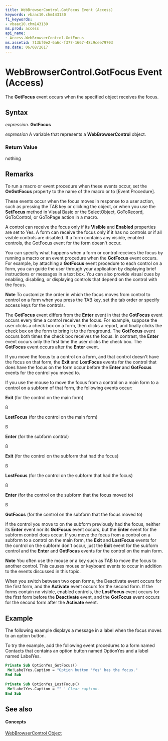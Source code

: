 ```yaml
---
title: WebBrowserControl.GotFocus Event (Access)
keywords: vbaac10.chm143130
f1_keywords:
- vbaac10.chm143130
ms.prod: access
api_name:
- Access.WebBrowserControl.GotFocus
ms.assetid: 713bf0e2-6a6c-f377-1667-48c9cee79703
ms.date: 06/08/2017
---
```



# WebBrowserControl.GotFocus Event (Access)

The **GotFocus** event occurs when the specified object receives the focus.


## Syntax

 _expression_. **GotFocus**

 _expression_ A variable that represents a **WebBrowserControl** object.


### Return Value

nothing


## Remarks

To run a macro or event procedure when these events occur, set the **OnGotFocus** property to the name of the macro or to [Event Procedure].

These events occur when the focus moves in response to a user action, such as pressing the TAB key or clicking the object, or when you use the **SetFocus** method in Visual Basic or the SelectObject, GoToRecord, GoToControl, or GoToPage action in a macro.

A control can receive the focus only if its **Visible** and **Enabled** properties are set to Yes. A form can receive the focus only if it has no controls or if all visible controls are disabled. If a form contains any visible, enabled controls, the GotFocus event for the form doesn't occur.

You can specify what happens when a form or control receives the focus by running a macro or an event procedure when the **GotFocus** event occurs. For example, by attaching a **GotFocus** event procedure to each control on a form, you can guide the user through your application by displaying brief instructions or messages in a text box. You can also provide visual cues by enabling, disabling, or displaying controls that depend on the control with the focus.


 **Note**  To customize the order in which the focus moves from control to control on a form when you press the TAB key, set the tab order or specify access keys for the controls.

The **GotFocus** event differs from the **Enter** event in that the **GotFocus** event occurs every time a control receives the focus. For example, suppose the user clicks a check box on a form, then clicks a report, and finally clicks the check box on the form to bring it to the foreground. The **GotFocus** event occurs both times the check box receives the focus. In contrast, the **Enter** event occurs only the first time the user clicks the check box. The **GotFocus** event occurs after the **Enter** event.

If you move the focus to a control on a form, and that control doesn't have the focus on that form, the **Exit** and **LostFocus** events for the control that does have the focus on the form occur before the **Enter** and **GotFocus** events for the control you moved to.

If you use the mouse to move the focus from a control on a main form to a control on a subform of that form, the following events occur:

 **Exit** (for the control on the main form)

ß

 **LostFocus** (for the control on the main form)

ß

 **Enter** (for the subform control)

ß

 **Exit** (for the control on the subform that had the focus)

ß

 **LostFocus** (for the control on the subform that had the focus)

ß

 **Enter** (for the control on the subform that the focus moved to)

ß

 **GotFocus** (for the control on the subform that the focus moved to)

If the control you move to on the subform previously had the focus, neither its **Enter** event nor its **GotFocus** event occurs, but the **Enter** event for the subform control does occur. If you move the focus from a control on a subform to a control on the main form, the **Exit** and **LostFocus** events for the control on the subform don't occur, just the **Exit** event for the subform control and the **Enter** and **GotFocus** events for the control on the main form.


 **Note**  You often use the mouse or a key such as TAB to move the focus to another control. This causes mouse or keyboard events to occur in addition to the events discussed in this topic.

When you switch between two open forms, the Deactivate event occurs for the first form, and the **Activate** event occurs for the second form. If the forms contain no visible, enabled controls, the **LostFocus** event occurs for the first form before the **Deactivate** event, and the **GotFocus** event occurs for the second form after the **Activate** event.


## Example

The following example displays a message in a label when the focus moves to an option button.

To try the example, add the following event procedures to a form named Contacts that contains an option button named OptionYes and a label named LabelYes.




```vb
Private Sub OptionYes_GotFocus() 
 Me!LabelYes.Caption = "Option button 'Yes' has the focus." 
End Sub 
 
Private Sub OptionYes_LostFocus() 
 Me!LabelYes.Caption = "" ' Clear caption. 
End Sub
```


## See also


#### Concepts


[WebBrowserControl Object](webbrowsercontrol-object-access.md)

